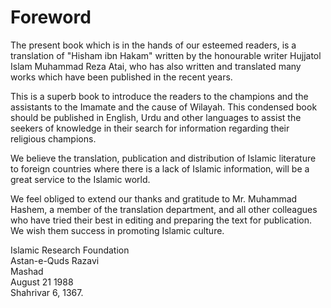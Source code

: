 Foreword
========

The present book which is in the hands of our esteemed readers, is a
translation of "Hisham ibn Hakam" written by the honourable writer
Hujjatol Islam Muhammad Reza Atai, who has also written and translated
many works which have been published in the recent years.

This is a superb book to introduce the readers to the champions and the
assistants to the Imamate and the cause of Wilayah. This condensed book
should be published in English, Urdu and other languages to assist the
seekers of knowledge in their search for information regarding their
religious champions.

We believe the translation, publication and distribution of Islamic
literature to foreign countries where there is a lack of Islamic
information, will be a great service to the Islamic world.

We feel obliged to extend our thanks and gratitude to Mr. Muhammad
Hashem, a member of the translation department, and all other colleagues
who have tried their best in editing and preparing the text for
publication. We wish them success in promoting Islamic culture.

Islamic Research Foundation  
 Astan-e-Quds Razavi  
 Mashad  
 August 21 1988  
 Shahrivar 6, 1367.



